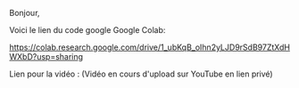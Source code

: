 Bonjour,



Voici le lien du code google Google Colab:

https://colab.research.google.com/drive/1_ubKqB_oIhn2yLJD9rSdB97ZtXdHWXbD?usp=sharing



Lien  pour la vidéo : (Vidéo en cours d'upload sur YouTube en lien privé) 
